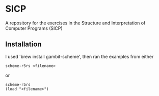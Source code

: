 SICP
====

A repository for the exercises in the Structure and Interpretation of Computer Programs (SICP)

Installation
------------
I used 'brew install gambit-scheme', then ran the examples from either 

    scheme-r5rs <filename>

or

    scheme-r5rs
    (load "<filename>")
